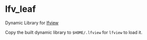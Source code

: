 # lfv_leaf
Dynamic Library for [lfview](https://github.com/laqieer/lfview)

Copy the built dynamic library to `$HOME/.lfview` for `lfview` to load it.
